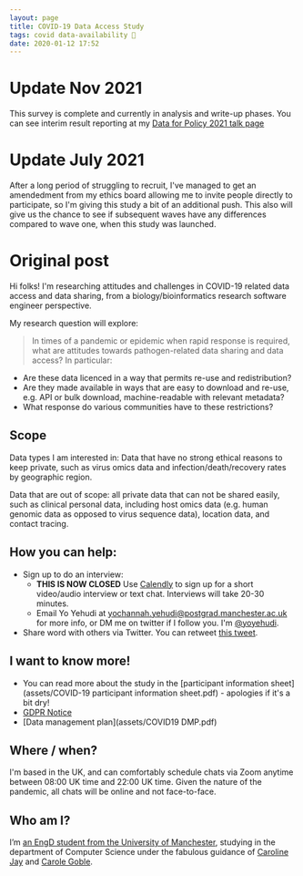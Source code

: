 ```yaml
---
layout: page
title: COVID-19 Data Access Study
tags: covid data-availability 🦠
date: 2020-01-12 17:52
---
```


# Update Nov 2021

This survey is complete and currently in analysis and write-up phases. You can see interim result reporting at my [Data for Policy 2021 talk page](https://covid19-data-sharing-study.github.io/results/data-for-policy-2021)

# Update July 2021

After a long period of struggling to recruit, I've managed to get an amendedment from my ethics board allowing me to invite people directly to participate, so I'm giving this study a bit of an additional push. This also will give us the chance to see if subsequent waves have any differences compared to wave one, when this study was launched.

#  Original post

Hi folks! I'm researching attitudes and challenges in COVID-19 related data access and data sharing, from a biology/bioinformatics research software engineer perspective.

My research question will explore:

> In times of a pandemic or epidemic when rapid response is required, what are attitudes towards pathogen-related data sharing and data access? In particular:

  - Are these data licenced in a way that permits re-use and redistribution?
  - Are they made available in ways that are easy to download and re-use, e.g. API or bulk download, machine-readable with relevant metadata?
  - What response do various communities have to these restrictions?

## Scope

Data types I am interested in: Data that have no strong ethical reasons to keep private, such as virus omics data and infection/death/recovery rates by geographic region.

Data that are out of scope: all private data that can not be shared easily, such as clinical personal data, including host omics data (e.g. human genomic data as opposed to virus sequence data), location data, and contact tracing.

## How you can help:

- Sign up to do an interview:
  -  **THIS IS NOW CLOSED** Use [Calendly](https://calendly.com/yo-yehudi-manchester/covid-19-data-sharing-study?month=2020-07) to sign up for a short video/audio interview or text chat. Interviews will take 20-30 minutes.
  - Email Yo Yehudi at yochannah.yehudi@postgrad.manchester.ac.uk for more info, or DM me on twitter if I follow you. I'm [@yoyehudi](https://twitter.com/yoyehudi).
- Share word with others via Twitter. You can retweet [this tweet](https://twitter.com/yoyehudi/status/1282624763224100866).

<!-- Calendly inline widget begin
<div class="calendly-inline-widget" data-url="https://calendly.com/yo-yehudi-manchester/covid-19-data-sharing-study" style="min-width:320px;height:830px;"></div>
<script type="text/javascript" src="https://assets.calendly.com/assets/external/widget.js" async></script>
<!-- Calendly inline widget end -->

## I want to know more!

- You can read more about the study in the [participant information sheet](assets/COVID-19 participant information sheet.pdf) - apologies if it's a bit dry!
- [GDPR Notice](http://documents.manchester.ac.uk/display.aspx?DocID=37095)
- [Data management plan](assets/COVID19 DMP.pdf)

## Where / when?

I'm based in the UK, and can comfortably schedule chats via Zoom anytime between 08:00 UK time and 22:00 UK time. Given the nature of the pandemic, all chats will be online and not face-to-face.

## Who am I?
I’m [an EngD student from the University of Manchester](https://www.research.manchester.ac.uk/portal/yochannah.yehudi-postgrad.html), studying in the department of Computer Science under the fabulous guidance of [Caroline Jay](https://www.research.manchester.ac.uk/portal/Caroline.Jay.html) and [Carole Goble](https://www.research.manchester.ac.uk/portal/Carole.Goble.html).
